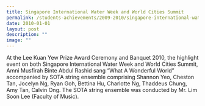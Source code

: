 ```yaml
---
title: Singapore International Water Week and World Cities Summit
permalink: /students-achievements/2009-2010/singapore-international-water-weel-and-cities-summit/
date: 2010-01-01
layout: post
description: ""
image: ""
---
```

At the Lee Kuan Yew Prize Award Ceremony and Banquet 2010, the highlight event on both Singapore International Water Week and World Cities Summit, Amni Musfirah Binte Abdul Rashid sang “What A Wonderful World” accompanied by SOTA string ensemble comprising Shannon Yeo, Cheston Tan, Jocelyn Ng, Ryan Goh, Bettina Hu, Charlotte Ng, Thaddeus Chung, Amy Tan, Calvin Ong. The SOTA string ensemble was conducted by Mr. Lim Soon Lee (Faculty of Music).